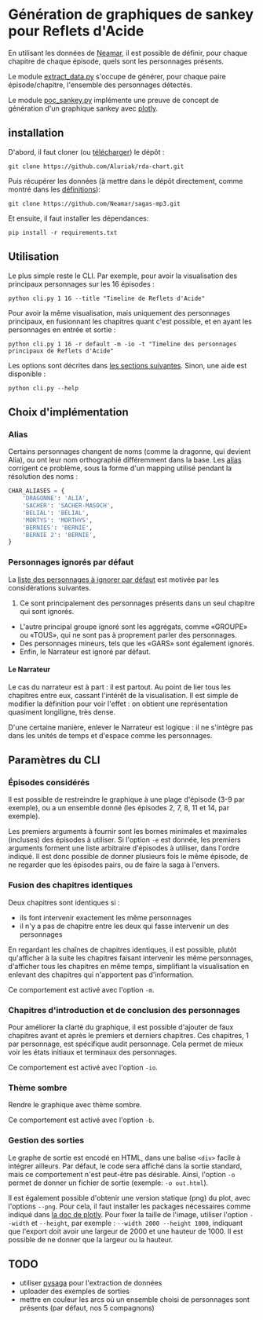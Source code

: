 # Génération de graphiques de sankey pour Reflets d'Acide

En utilisant les données de [Neamar](https://github.com/Neamar/sagas-mp3),
il est possible de définir, pour chaque chapitre de chaque épisode,
quels sont les personnages présents.

Le module [extract_data.py](extract_data.py) s'occupe de générer,
pour chaque paire épisode/chapitre, l'ensemble des personnages détectés.

Le module [poc_sankey.py](poc_sankey.py) implémente une preuve de concept de
génération d'un graphique sankey avec [plotly](https://plot.ly/python/sankey-diagram).


## installation
D'abord, il faut cloner (ou [télécharger](https://github.com/Aluriak/rda-chart/archive/master.zip)) le dépôt :

    git clone https://github.com/Aluriak/rda-chart.git

Puis récupérer les données (à mettre dans le dépôt directement, comme montré dans les [définitions](definitions.py)):

    git clone https://github.com/Neamar/sagas-mp3.git

Et ensuite, il faut installer les dépendances:

    pip install -r requirements.txt


## Utilisation
Le plus simple reste le CLI. Par exemple, pour avoir la visualisation des principaux personnages sur les 16 épisodes :

    python cli.py 1 16 --title "Timeline de Reflets d'Acide"

Pour avoir la même visualisation, mais uniquement des personnages principaux, en fusionnant les chapitres quant c'est possible,
et en ayant les personnages en entrée et sortie :

    python cli.py 1 16 -r default -m -io -t "Timeline des personnages principaux de Reflets d'Acide"

Les options sont décrites dans [les sections suivantes](#Paramtres-du-CLI). Sinon, une aide est disponible :

    python cli.py --help


## Choix d'implémentation
### Alias
Certains personnages changent de noms (comme la dragonne, qui devient Alia), ou ont leur nom orthographié différemment dans la base.
Les [alias](definitions.py) corrigent ce problème, sous la forme d'un mapping utilisé pendant la résolution des noms :

```python
CHAR_ALIASES = {
    'DRAGONNE': 'ALIA',
    'SACHER': 'SACHER-MASOCH',
    'BELIAL': 'BÉLIAL',
    'MORTYS': 'MORTHYS',
    'BERNIES': 'BERNIE',
    'BERNIE 2': 'BERNIE',
}
```

### Personnages ignorés par défaut
La [liste des personnages à ignorer par défaut](definitions.py) est motivée par les considérations suivantes.

1. Ce sont principalement des personnages présents dans un seul chapitre qui sont ignorés.
- L'autre principal groupe ignoré sont les aggrégats, comme «GROUPE» ou «TOUS», qui ne sont pas à proprement parler des personnages.
- Des personnages mineurs, tels que les «GARS» sont également ignorés.
- Enfin, le Narrateur est ignoré par défaut.

#### Le Narrateur
Le cas du narrateur est à part : il est partout. Au point de lier tous les chapitres entre eux,
cassant l'intérêt de la visualisation. Il est simple de modifier la définition pour voir l'effet :
on obtient une représentation quasiment longiligne, très dense.

D'une certaine manière, enlever le Narrateur est logique : il ne s'intègre pas dans
les unités de temps et d'espace comme les personnages.



## Paramètres du CLI
### Épisodes considérés
Il est possible de restreindre le graphique à une plage d'épisode (3-9 par exemple), ou a un ensemble donné (les épisodes 2, 7, 8, 11 et 14, par exemple).

Les premiers arguments à fournir sont les bornes minimales et maximales (incluses) des épisodes à utiliser.
Si l'option `-e` est donnée, les premiers arguments forment une liste arbitraire d'épisodes à utiliser, dans l'ordre indiqué.
Il est donc possible de donner plusieurs fois le même épisode, de ne regarder que les épisodes pairs, ou de faire la saga à l'envers.


### Fusion des chapitres identiques
Deux chapitres sont identiques si :
- ils font intervenir exactement les même personnages
- il n'y a pas de chapitre entre les deux qui fasse intervenir un des personnages

En regardant les chaînes de chapitres identiques, il est possible, plutôt qu'afficher à la suite
les chapitres faisant intervenir les même personnages, d'afficher tous les chapitres en même temps,
simplifiant la visualisation en enlevant des chapitres qui n'apportent pas d'information.

Ce comportement est activé avec l'option `-m`.

### Chapitres d'introduction et de conclusion des personnages
Pour améliorer la clarté du graphique, il est possible d'ajouter de faux chapitres
avant et après le premiers et derniers chapitres.
Ces chapitres, 1 par personnage, est spécifique audit personnage. Cela permet de mieux voir
les états initiaux et terminaux des personnages.

Ce comportement est activé avec l'option `-io`.

### Thème sombre
Rendre le graphique avec thème sombre.

Ce comportement est activé avec l'option `-b`.

### Gestion des sorties
Le graphe de sortie est encodé en HTML, dans une balise `<div>` facile à intégrer ailleurs.
Par défaut, le code sera affiché dans la sortie standard, mais ce comportement n'est peut-être pas désirable.
Ainsi, l'option `-o` permet de donner un fichier de sortie (exemple: `-o out.html`).

Il est également possible d'obtenir une version statique (png) du plot, avec l'options `--png`.
Pour cela, il faut installer les packages nécessaires comme indiqué dans [la doc de plotly](https://plot.ly/python/static-image-export).
Pour fixer la taille de l'image, utiliser l'option `--width` et `--height`, par exemple : `--width 2000 --height 1000`,
indiquant que l'export doit avoir une largeur de 2000 et une hauteur de 1000. Il est possible de ne donner que la largeur ou la hauteur.



## TODO
- utiliser [pysaga](https://github.com/aluriak/pysaga) pour l'extraction de données
- uploader des exemples de sorties
- mettre en couleur les arcs où un ensemble choisi de personnages sont présents (par défaut, nos 5 compagnons)
